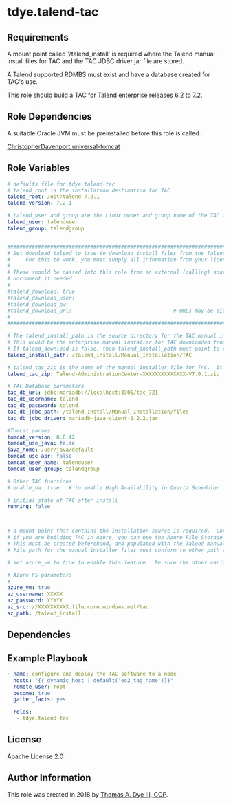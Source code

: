 # tdye.talend-tac

Requirements
------------

A mount point called '/talend_install' is required where the Talend manual install files for TAC and the
TAC JDBC driver jar file are stored.

A Talend supported RDMBS must exist and have a database created for TAC's use.

This role should build a TAC for Talend enterprise releases 6.2 to 7.2.

Role Dependencies
-----------------

A suitable Oracle JVM must be preinstalled before this role is called.

[ChristopherDavenport.universal-tomcat](https://galaxy.ansible.com/ChristopherDavenport/universal-tomcat/)

Role Variables
--------------

```yaml
# defaults file for tdye.talend-tac
# talend_root is the installation destination for TAC
talend_root: /opt/talend-7.2.1
talend_version: 7.2.1

# talend_user and group are the Linux owner and group name of the TAC filesystem
talend_user: talenduser
talend_group: talendgroup


##########################################################################################################
# Set download_talend to true to download install files from the Talend content provider.
#     For this to work, you must supply all information from your licensing email sent from Talend
#
# These should be passed into this role from an external (calling) source (Vagrant, Terraform, ENV, etc.).  
# Uncomment if needed
#
#talend_download: true
#talend_download_user: 
#talend_download_pw: 
#talend_download_url:                                 # URLs may be different, check your licensing email
# 
##########################################################################################################

# The talend_install_path is the source directory for the TAC manual installer file.
# This would be the enterprise manual installer for TAC downloaded from Talend.  Download links are sent with your license file.
# If talend_download is false, then talend_install_path must point to the predownloaded Talend Manual install files
talend_install_path: /talend_install/Manual_Installation/TAC

# talend_tac_zip is the name of the manual installer file for TAC.  It will be a zip file.
talend_tac_zip: Talend-AdministrationCenter-XXXXXXXXXXXXXX-V7.0.1.zip

# TAC Database parameters
tac_db_url: jdbc:mariadb://localhost:3306/tac_721
tac_db_username: talend
tac_db_password: talend
tac_db_jdbc_path: /talend_install/Manual_Installation/files
tac_db_jdbc_driver: mariadb-java-client-2.2.2.jar

#Tomcat params
tomcat_version: 8.0.42
tomcat_use_java: false
java_home: /usr/java/default
tomcat_use_apr: false
tomcat_user_name: talenduser
tomcat_user_group: talendgroup

# Other TAC functions
# enable_ha: true	# to enable High Availability in Quartz Scheduler

# initial state of TAC after install
running: false



# a mount point that contains the installation source is required.  Currently it must be mounted to '/talend_install'
# if you are building TAC in Azure, you can use the Azure File Storage system to provide the install files.
# This must be created beforehand, and populated with the Talend manual installer files beforehand.
# File path for the manual installer files must conform to other path variables for this role.

# set azure_vm to true to enable this feature.  Be sure the other variables have valid values

# Azure FS parameters
#
azure_vm: true
az_username: XXXXX
az_password: YYYYY
az_src: //XXXXXXXXXX.file.core.windows.net/tac
az_path: /talend_install
```

Dependencies
------------


Example Playbook
----------------

```yaml
- name: configure and deploy the TAC software to a node
  hosts: "{{ dynamic_host | default('ec2_tag_name')}}"
  remote_user: root
  become: true
  gather_facts: yes

  roles:
   - tdye.talend-tac
```

License
-------

Apache License 2.0

Author Information
------------------

This role was created in 2018 by [Thomas A. Dye III, CCP](https://github.com/tdye).

